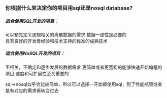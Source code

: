 ### 你根据什么来决定你的项目用sql还是nosql database?

##### 适合使用SQL开发的项目：                                                                                                                               

可以预先定义逻辑相关的离散数据的需求                                                                                                                     数据一致性是必要的                                                                                                                                                   
具有良好的开发者经验和技术支持的标准的成熟技术

##### 适合使用NoSQL开发的项目：                                                                                                                                    

不相关，不确定和逐步发展的数据需求                                                                                                                        更简单或者更宽松的能够快速开始编程的项目
速度和可扩展性至关重要的



sql->nosql似乎会比较简单，所以可以选择一开始都使用sql，到了性能瓶颈或者是有对应的需求再转变过去